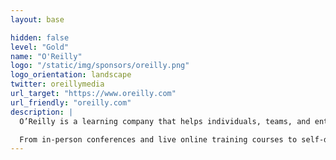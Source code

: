```yaml
---
layout: base

hidden: false
level: "Gold"
name: "O'Reilly"
logo: "/static/img/sponsors/oreilly.png"
logo_orientation: landscape
twitter: oreillymedia
url_target: "https://www.oreilly.com"
url_friendly: "oreilly.com"
description: |
  O’Reilly is a learning company that helps individuals, teams, and enterprises build skills to succeed in a world defined by technology-driven transformation.

  From in-person conferences and live online training courses to self-directed learning and immediate access to problem solving online, O’Reilly has you and your team covered.
---
```

